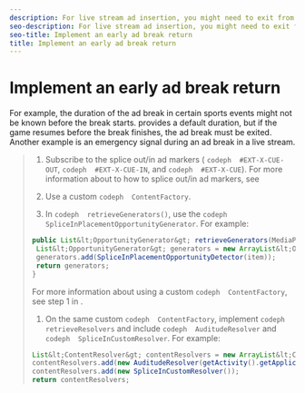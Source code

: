 ```yaml
---
description: For live stream ad insertion, you might need to exit from an ad break before all the ads in the break are played to completion.
seo-description: For live stream ad insertion, you might need to exit from an ad break before all the ads in the break are played to completion.
seo-title: Implement an early ad break return
title: Implement an early ad break return
---
```


# Implement an early ad break return

For example, the duration of the ad break in certain sports events might not be known before the break starts.  provides a default duration, but if the game resumes before the break finishes, the ad break must be exited. Another example is an emergency signal during an ad break in a live stream.

>1. Subscribe to the splice out/in ad markers ( `codeph  #EXT-X-CUE-OUT`, `codeph  #EXT-X-CUE-IN`, and `codeph  #EXT-X-CUE`).
>   For more information about to how to splice out/in ad markers, see[]()
>   
>1. Use a custom `codeph  ContentFactory`.
>   
>1. In `codeph  retrieveGenerators()`, use the `codeph  SpliceInPlacementOpportunityGenerator`.
>   For example:
>   ```java
>   public List&lt;OpportunityGenerator&gt; retrieveGenerators(MediaPlayerItem item) { 
>    List&lt;OpportunityGenerator&gt; generators = new ArrayList&lt;OpportunityGenerator&gt;(); 
>    generators.add(SpliceInPlacementOpportunityDetector(item)); 
>    return generators; 
>   }
>   ```
>   
>   For more information about using a custom `codeph  ContentFactory`, see step 1 in []().
>   
>   
>   
>1. On the same custom `codeph  ContentFactory`, implement `codeph  retrieveResolvers` and include `codeph  AuditudeResolver` and `codeph  SpliceInCustomResolver`.
>   For example:
>   ```java
>   List&lt;ContentResolver&gt; contentResolvers = new ArrayList&lt;ContentResolver&gt;(); 
>   contentResolvers.add(new AuditudeResolver(getActivity().getApplicationContext())); 
>   contentResolvers.add(new SpliceInCustomResolver()); 
>   return contentResolvers;
>   ```
>   
>   
>   

